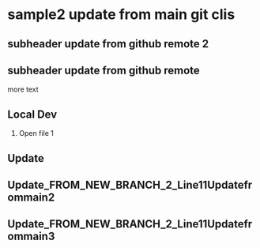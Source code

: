 # sample2 update from main git clis

## subheader update from github remote 2
## subheader update from github remote 

more text

## Local Dev

1. Open file 1

## Update 
## Update_FROM_NEW_BRANCH_2_Line11Updatefrommain2
## Update_FROM_NEW_BRANCH_2_Line11Updatefrommain3
